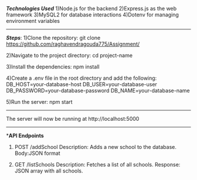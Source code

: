 ***Technologies Used***
1)Node.js for the backend
2)Express.js as the web framework
3)MySQL2 for database interactions
4)Dotenv for managing environment variables

********************************************

***Steps***:
1)Clone the repository:
git clone https://github.com/raghavendragouda775/Assignment/

2)Navigate to the project directory:
cd project-name

3)Install the dependencies:
npm install

4)Create a .env file in the root directory and add the following:
DB_HOST=your-database-host
DB_USER=your-database-user
DB_PASSWORD=your-database-password
DB_NAME=your-database-name

5)Run the server:
npm start
******************************************
The server will now be running at http://localhost:5000

******************************************

***API Endpoints**
1. POST /addSchool
Description: Adds a new school to the database.
Body:JSON format

2. GET /listSchools
Description: Fetches a list of all schools.
Response: JSON array with all schools.
